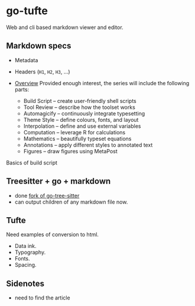 # go-tufte

Web and cli based markdown viewer and editor.

## Markdown specs

- Metadata
- Headers (`H1`, `H2`, `H3`, ...)

- [Overview](https://dave.autonoma.ca/blog/2019/05/22/typesetting-markdown-part-1/)
  Provided enough interest, the series will include the following parts:
  - Build Script – create user-friendly shell scripts
  - Tool Review – describe how the toolset works
  - Automagicify – continuously integrate typesetting
  - Theme Style – define colours, fonts, and layout
  - Interpolation – define and use external variables
  - Computation – leverage R for calculations
  - Mathematics – beautifully typeset equations
  - Annotations – apply different styles to annotated text
  - Figures – draw figures using MetaPost

Basics of build script

## Treesitter + go + markdown

- done [fork of go-tree-sitter](github.com/manyids2/go-tree-sitter-with-markdown)
- can output children of any markdown file now.

## Tufte

Need examples of conversion to html.

- Data ink.
- Typography.
- Fonts.
- Spacing.

## Sidenotes

- need to find the article
